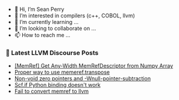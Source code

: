- 👋 Hi, I’m Sean Perry
- 👀 I’m interested in compilers (c++, COBOL, llvm)
- 🌱 I’m currently learning ...
- 💞️ I’m looking to collaborate on ...
- 📫 How to reach me ...

<!---
s66perry/s66perry is a ✨ special ✨ repository because its `README.md` (this file) appears on your GitHub profile.
You can click the Preview link to take a look at your changes.
--->
### 📕 Latest LLVM Discourse Posts

<!-- DISCOURSE-LLVM:START -->
- [[MemRef] Get Any-Width MemRefDescriptor from Numpy Array](https://discourse.llvm.org/t/memref-get-any-width-memrefdescriptor-from-numpy-array/60568/1)
- [Proper way to use memeref.transpose](https://discourse.llvm.org/t/proper-way-to-use-memeref-transpose/60566/1)
- [Non-void zero pointers and -Wnull-pointer-subtraction](https://discourse.llvm.org/t/non-void-zero-pointers-and-wnull-pointer-subtraction/60540/3)
- [Scf.if Python binding doesn&#39;t work](https://discourse.llvm.org/t/scf-if-python-binding-doesnt-work/60531/2)
- [Fail to convert memref to llvm](https://discourse.llvm.org/t/fail-to-convert-memref-to-llvm/60553/2)
<!-- DISCOURSE-LLVM:END -->
